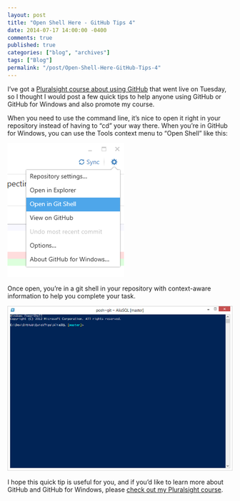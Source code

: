 ```yaml
---
layout: post
title: "Open Shell Here - GitHub Tips 4"
date: 2014-07-17 14:00:00 -0400
comments: true
published: true
categories: ["blog", "archives"]
tags: ["Blog"]
permalink: "/post/Open-Shell-Here-GitHub-Tips-4"
---
```

<!-- more -->



<p>I’ve got a <a href="http://pluralsight.com/training/Courses/TableOfContents/github-windows-developers" target="_blank">Pluralsight course about using GitHub</a> that went live on Tuesday, so I thought I would post a few quick tips to help anyone using GitHub or GitHub for Windows and also promote my course.</p> <p>When you need to use the command line, it’s nice to open it right in your repository instead of having to “cd” your way there. When you’re in GitHub for Windows, you can use the Tools context menu to “Open Shell” like this:</p> <p><a href="/images/files/OpenGitShellContextMenu.png"><img title="OpenGitShellContextMenu" style="border-left-width: 0px; max-width: 100%; border-right-width: 0px; border-bottom-width: 0px; display: inline; border-top-width: 0px" border="0" alt="OpenGitShellContextMenu" src="/images/files/OpenGitShellContextMenu_thumb.png"></a> </p> <p>Once open, you’re in a git shell in your repository with context-aware information to help you complete your task.</p> <p><a href="/images/files/GitShellOpenInRepo.png"><img title="GitShellOpenInRepo" style="border-left-width: 0px; max-width: 100%; border-right-width: 0px; border-bottom-width: 0px; display: inline; border-top-width: 0px" border="0" alt="GitShellOpenInRepo" src="/images/files/GitShellOpenInRepo_thumb.png"></a> </p> <p>I hope this quick tip is useful for you, and if you’d like to learn more about GitHub and GitHub for Windows, please <a href="http://pluralsight.com/training/Courses/TableOfContents/github-windows-developers" target="_blank">check out my Pluralsight course</a>.</p>
